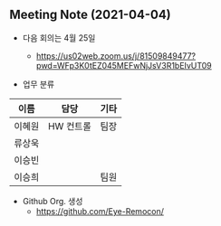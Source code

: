 ## Meeting Note (2021-04-04)

- 다음 회의는 4월 25일
  - https://us02web.zoom.us/j/81509849477?pwd=WFp3K0tEZ045MEFwNjJsV3R1bEIvUT09

- 업무 분류

|이름|담당|기타|
|----|---|---|
|이혜원|HW 컨트롤|팀장|
|류상욱|| |
|이승빈|| |
|이승희||팀원 |
- Github Org. 생성
  - https://github.com/Eye-Remocon/ 
